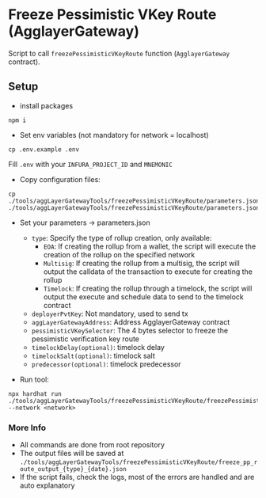 # Freeze Pessimistic VKey Route (AgglayerGateway)
Script to call `freezePessimisticVKeyRoute` function (`AgglayerGateway` contract).

## Setup
- install packages
```
npm i
```

- Set env variables (not mandatory for network = localhost)
````
cp .env.example .env
````

Fill `.env` with your `INFURA_PROJECT_ID` and `MNEMONIC`

-   Copy configuration files:
```
cp ./tools/aggLayerGatewayTools/freezePessimisticVKeyRoute/parameters.json.example ./tools/aggLayerGatewayTools/freezePessimisticVKeyRoute/parameters.json
```

-  Set your parameters -> parameters.json
    - `type`: Specify the type of rollup creation, only available:
        - `EOA`: If creating the rollup from a wallet, the script will execute the creation of the rollup on the specified network
        - `Multisig`: If creating the rollup from a multisig, the script will output the calldata of the transaction to execute for creating the rollup
        - `Timelock`: If creating the rollup through a timelock, the script will output the execute and schedule data to send to the timelock contract
    - `deployerPvtKey`: Not mandatory, used to send tx
    - `aggLayerGatewayAddress`: Address AgglayerGateway contract
    - `pessimisticVKeySelector`: The 4 bytes selector to freeze the pessimistic verification key route
    - `timelockDelay(optional)`: timelock delay
    - `timelockSalt(optional)`: timelock salt
    - `predecessor(optional)`: timelock predecessor

-  Run tool:
```
npx hardhat run ./tools/aggLayerGatewayTools/freezePessimisticVKeyRoute/freezePessimisticVKeyRoute.ts --network <network>
```

### More Info
- All commands are done from root repository
- The output files will be saved at `./tools/aggLayerGatewayTools/freezePessimisticVKeyRoute/freeze_pp_route_output_{type}_{date}.json`
- If the script fails, check the logs, most of the errors are handled and are auto explanatory